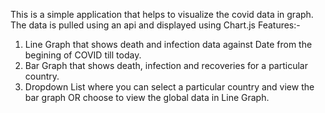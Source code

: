 This is a simple application that helps to visualize the covid data in graph. The data is pulled using an api and displayed using Chart.js
Features:-
 1) Line Graph that shows death and infection data against Date from the begining of COVID till today.
 2) Bar Graph that shows death, infection and recoveries for a particular country.
 3) Dropdown List where you can select a particular country and view the bar graph OR choose to view the global data in Line Graph.
